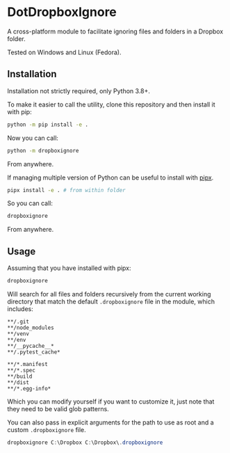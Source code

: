 # DotDropboxIgnore

A cross-platform module to facilitate ignoring files and folders in a Dropbox folder.

Tested on Windows and Linux (Fedora).

## Installation

Installation not strictly required, only Python 3.8+.

To make it easier to call the utility, clone this repository and then install it with pip:

```bash
python -m pip install -e .
```

Now you can call:

```bash
python -m dropboxignore
```

From anywhere.

If managing multiple version of Python can be useful to install with [pipx](https://github.com/pypa/pipx).

```bash
pipx install -e . # from within folder
```

So you can call:

```bash
dropboxignore
```

From anywhere.

## Usage

Assuming that you have installed with pipx:

```bash
dropboxignore
```

Will search for all files and folders recursively from the current working directory that match the default `.dropboxignore` file in the module, which includes:

```
**/.git
**/node_modules
**/venv
**/env
**/__pycache__*
**/.pytest_cache*

**/*.manifest
**/*.spec
**/build
**/dist
**/*.egg-info*
```

Which you can modify yourself if you want to customize it, just note that they need to be valid glob patterns.

You can also pass in explicit arguments for the path to use as root and a custom `.dropboxignore` file.

```powershell
dropboxignore C:\Dropbox C:\Dropbox\.dropboxignore
```
